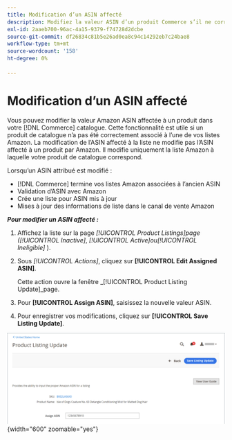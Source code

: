 ```yaml
---
title: Modification d’un ASIN affecté
description: Modifiez la valeur ASIN d’un produit Commerce s’il ne correspondait pas correctement à l’une de vos listes Amazon.
exl-id: 2aaeb700-96ac-4a15-9379-f74728d2dcbe
source-git-commit: df26834c81b5e26ad0ea8c94c14292eb7c24bae8
workflow-type: tm+mt
source-wordcount: '158'
ht-degree: 0%

---
```


# Modification d’un ASIN affecté

Vous pouvez modifier la valeur Amazon ASIN affectée à un produit dans votre [!DNL Commerce] catalogue. Cette fonctionnalité est utile si un produit de catalogue n’a pas été correctement associé à l’une de vos listes Amazon. La modification de l’ASIN affecté à la liste ne modifie pas l’ASIN affecté à un produit par Amazon. Il modifie uniquement la liste Amazon à laquelle votre produit de catalogue correspond.

Lorsqu’un ASIN attribué est modifié :

- [!DNL Commerce] termine vos listes Amazon associées à l’ancien ASIN
- Validation d’ASIN avec Amazon
- Crée une liste pour ASIN mis à jour
- Mises à jour des informations de liste dans le canal de vente Amazon

**_Pour modifier un ASIN affecté :_**

1. Affichez la liste sur la page _[!UICONTROL Product Listings]_page (_[!UICONTROL Inactive]_, _[!UICONTROL Active]_ou_[!UICONTROL Ineligible]_ ).

1. Sous _[!UICONTROL Actions]_, cliquez sur **[!UICONTROL Edit Assigned ASIN]**.

   Cette action ouvre la fenêtre _[!UICONTROL Product Listing Update]_page.

1. Pour **[!UICONTROL Assign ASIN]**, saisissez la nouvelle valeur ASIN.

1. Pour enregistrer vos modifications, cliquez sur **[!UICONTROL Save Listing Update]**.

![Modification d’un ASIN affecté](assets/amazon-assigned-asin-edit.png){width="600" zoomable="yes"}
